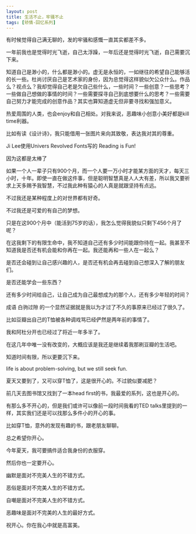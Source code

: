 ```yaml
---
layout: post
title: 生活不止，牢骚不止
tags: [矫情-回忆系列]
---
```


有时候觉得自己满无聊的，发的牢骚和感慨一直其实都差不多。

一年前我也是觉得时光飞逝，自己太浮躁，一年后还是觉得时光飞逝，自己需要沉下来。

知道自己是渺小的，什么都是渺小的。虚无是永恒的，一如继往的希望自己能够活的长一些。杜尚讨厌自己是艺术家的身份，因为总觉得这样貌似欠公众什么。作品么？视点么？我却觉得自己老是欠自己些什么，一些时间？一些创意？一些思考？一些做自己想做的事情的时间？一些需要探寻自己到底想要什么的思考？一些需要自己努力才能完成的创意作品？其实也算知道虚无但非要寻找和强加意义。

热爱周围的人类，也会enjoy和自己相处。对我来说，恶趣味小创意小美好都是kill time利器。

比如有读《设计诗》，我只能借用一张图片来向其致敬，表达我对其的尊重。

Ji Lee使用Univers Revolved Fonts写的 Reading is Fun!



因为这都是太棒了

如果一个人一辈子只有900个月，而一个人要一万小时才能某方面的天才，每天三小时，十年。即使一直在做这件事，但是聪明智慧真是人人大有差，所以我又要祈求上天多赐予我智慧，不过我此种有猿心的人真是就跟坚持有点远。

不过我还是某种程度上的对世界都有好奇。

不过我还是可爱的有自己的梦想。

只是在这900个月中（能活到75岁的话），我怎么觉得我貌似只剩下456个月了呢？

在这我剩下的有限生命中，我不知道自己还有多少时间能跟你待在一起。我甚至不知道我是否还有机会能和你再在一起。我还能再和一些人在一起么？

是否还会碰到让自己感兴趣的人，是否还有机会再去碰到自己想深入了解的朋友们。

是否还能学会一些东西？

还有多少时间给自己，让自己成为自己最想成为的那个人，还有多少年轻的时间？

成语 白驹过隙 的一个显然证据就是我以为才过了不久的事原来已经过了很久了。

比如豆瓣出自己的T恤被各种调戏骂已经俨然是两年前的事情了。

我和阿杜分开也已经过了将近一年多半了。

在这几年中唯一没有改变的，大概应该是我还是继续着我那刷豆瓣的生活吧。

知道时间有限，所以更要沉下来。

life is about problem-solving, but we still seek fun.

夏天又要到了，又可以穿T恤了，这是很开心的。不过貌似要减肥？

前几天去图书馆又找到了一本head first的书，我最爱的系列，这也是开心的。

有那么多不开心的，但是我们或许可以像前一段时间我看的TED talks里提到的一样，其实我们还是可以找那么多件小的开心的事。

比如穿T恤，意外的发现有趣的书，跟老朋友聊聊。

总之希望你开心。

今年夏天，我可要搞件适合我身份的衣服穿。

然后你也一定要开心。



幽默是面对不完美人生的不错方式。

恶俗是面对不完美人生的不错方式。

自嘲是面对不完美人生的不错方式。

恶趣味是面对不完美的人生的最好方式。

祝开心。你在我心中就是高富美。